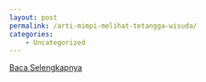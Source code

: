 ```yaml
---
layout: post
permalink: /arti-mimpi-melihat-tetangga-wisuda/
categories:
    - Uncategorized
---
```


[Baca Selengkapnya](/09)